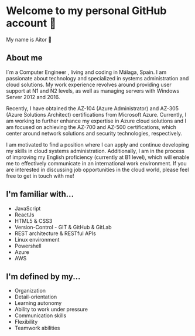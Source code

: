 # Welcome to my personal GitHub account 🤗

My name is Aitor  👋

## About me
I´m a Computer Engineer , living and coding in Málaga, Spain. I am passionate about technology and specialized in systems administration and cloud solutions. My work experience revolves around providing user support at N1 and N2 levels, as well as managing servers with Windows Server 2012 and 2016.

Recently, I have obtained the AZ-104 (Azure Administrator) and AZ-305 (Azure Solutions Architect) certifications from Microsoft Azure. Currently, I am working to further enhance my expertise in Azure cloud solutions and I am focused on achieving the AZ-700 and AZ-500 certifications, which center around network solutions and security technologies, respectively.

I am motivated to find a position where I can apply and continue developing my skills in cloud systems administration. Additionally, I am in the process of improving my English proficiency (currently at B1 level), which will enable me to effectively communicate in an international work environment. If you are interested in discussing job opportunities in the cloud world, please feel free to get in touch with me!

## I'm familiar with...
+ JavaScript 
+ ReactJs
+ HTML5 & CSS3  
+ Version-Control - GIT & GitHub & GitLab
+ REST architecture & RESTful APIs
+ Linux environment
+ Powershell
+ Azure 
+ AWS

## I'm defined by my...

+ Organization
+ Detail-orientation
+ Learning autonomy
+ Ability to work under pressure
+ Communication skills
+ Flexibility
+ Teamwork abilities



 


